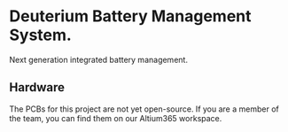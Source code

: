 # Deuterium Battery Management System.

Next generation integrated battery management.

## Hardware

The PCBs for this project are not yet open-source. If you are a member of the team, you can find them on our Altium365 workspace.
